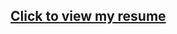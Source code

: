 ## [Click to view my resume](https://nbviewer.jupyter.org/github/LashaGoch/Resume/blob/main/CV_Lasha_Gochiashvili.pdf)

